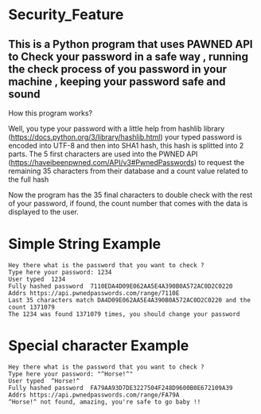 # Security_Feature
## This is a Python program that uses PAWNED API to Check your password in a safe way , running the check process of you password in your machine , keeping your password safe and sound
How this program works? 

Well, you type your password with a little help from hashlib library (https://docs.python.org/3/library/hashlib.html) your typed password is encoded into UTF-8 and then into SHA1 hash, this hash is splitted into 2 parts.
The 5 first characters are used into the PWNED API (https://haveibeenpwned.com/API/v3#PwnedPasswords) to request the remaining 35 characters from their database and a count value related to the full hash


Now the program has the 35 final characters to double check with the rest of your password, if found, the count number that comes with the data is displayed to the user.

# Simple String Example
    Hey there what is the password that you want to check ?
    Type here your password: 1234
    User typed  1234
    Fully hashed password  7110EDA4D09E062AA5E4A390B0A572AC0D2C0220
    Addrs https://api.pwnedpasswords.com/range/7110E
    Last 35 characters match DA4D09E062AA5E4A390B0A572AC0D2C0220 and the count 1371079
    The 1234 was found 1371079 times, you should change your password
# Special character Example 

    Hey there what is the password that you want to check ?
    Type here your password: "^Horse!^"
    User typed  ^Horse!^
    Fully hashed password  FA79AA93D7DE3227504F248D9600B0E672109A39
    Addrs https://api.pwnedpasswords.com/range/FA79A
    ^Horse!^ not found, amazing, you're safe to go baby !! 
